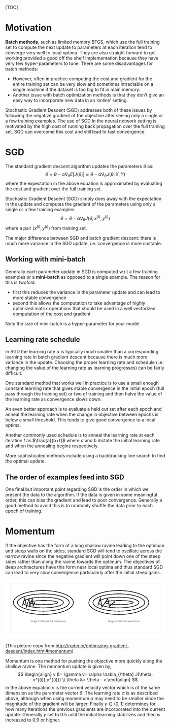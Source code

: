 [TOC]



# Motivation

**Batch methods**, such as limited memory BFGS, which use the full training set to compute the next update to parameters at each iteration tend to converge very well to local optima. They are also straight forward to get working provided a good off the shelf implementation because they have very few hyper-parameters to tune. There are some disadvantages for batch methods:

- However, often in practice computing the cost and gradient for the entire training set can be very slow and sometimes intractable on a single machine if the dataset is too big to fit in main memory. 
- Another issue with batch optimization methods is that they don’t give an easy way to incorporate new data in an ‘online’ setting. 

Stochastic Gradient Descent (SGD) addresses both of these issues by following the negative gradient of the objective after seeing only a single or a few training examples. The use of SGD In the neural network setting is motivated by the high cost of running back propagation over the full training set. SGD can overcome this cost and still lead to fast convergence.

# SGD

The standard gradient descent algorithm updates the parameters $\theta$ as:
$$
\theta = \theta - \alpha \nabla_\theta E[J(\theta)] \approx \theta - \alpha \nabla_\theta J(\theta;X,Y)
$$
where the expectation in the above equation is approximated by evaluating the cost and gradient over the full training set.

Stochastic Gradient Descent (SGD) simply does away with the expectation in the update and computes the gradient of the parameters using only a single or a few training examples:
$$
\theta = \theta - \alpha \nabla_\theta J(\theta; x^{(i)},y^{(i)})
$$
where a pair $(x^{(i)},y^{(i)})$ from training set.

The major difference between SGD and batch gradient descent: there is much more variance in the SGD update, i.e. convergence is more unstable.

## Working with mini-batch

Generally each parameter update in SGD is computed w.r.t a few training examples or a **mini-batch** as opposed to a single example. The reason for this is twofold: 

- first this reduces the variance in the parameter update and can lead to more stable convergence
- second this allows the computation to take advantage of highly optimized matrix operations that should be used in a well vectorized computation of the cost and gradient

Note the size of mini-batch is a hyper-parameter for your model.

## Learning rate schedule

In SGD the learning rate $\alpha$ is typically much smaller than a corresponding learning rate in batch gradient descent because there is much more variance in the update. Choosing the proper learning rate and schedule (i.e. changing the value of the learning rate as learning progresses) can be fairly difficult. 

One standard method that works well in practice is to use a small enough constant learning rate that gives stable convergence in the initial epoch (full pass through the training set) or two of training and then halve the value of the learning rate as convergence slows down. 

An even better approach is to evaluate a held out set after each epoch and anneal the learning rate when the change in objective between epochs is below a small threshold. This tends to give good convergence to a local optima. 

Another commonly used schedule is to anneal the learning rate at each iteration $t$ as $\frac{a}{b+t}$ where $a$ and $b$ dictate the initial learning rate and when the annealing begins respectively.

More sophisticated methods include using a backtracking line search to find the optimal update.

## The order of examples feed into SGD

One final but important point regarding SGD is the order in which we present the data to the algorithm. If the data is given in some meaningful order, this can bias the gradient and lead to poor convergence. Generally a good method to avoid this is to randomly shuffle the data prior to each epoch of training.

# Momentum

If the objective has the form of a long shallow ravine leading to the optimum and steep walls on the sides, standard SGD will tend to oscillate across the narrow ravine since the negative gradient will point down one of the steep sides rather than along the ravine towards the optimum. The objectives of deep architectures have this form near local optima and thus standard SGD can lead to very slow convergence particularly after the initial steep gains.

![](SGD-and-Momentum.png)

(This picture copy from http://ruder.io/optimizing-gradient-descent/index.html#momentum)

Momentum is one method for pushing the objective more quickly along the shallow ravine. The momentum update is given by,
$$
\begin{align}
v &= \gamma v+ \alpha \nabla_{\theta} J(\theta; x^{(i)},y^{(i)}) \\
\theta &= \theta - v
\end{align}
$$
In the above equation $v$ is the current velocity vector which is of the same dimension as the parameter vector $\theta$. The learning rate $\alpha$ is as described above, although when using momentum $\alpha$ may need to be smaller since the magnitude of the gradient will be larger. Finally $\gamma \in (0,1]$ determines for how many iterations the previous gradients are incorporated into the current update. Generally $\gamma$ set to 0.5 until the initial learning stabilizes and then is increased to 0.9 or higher.



